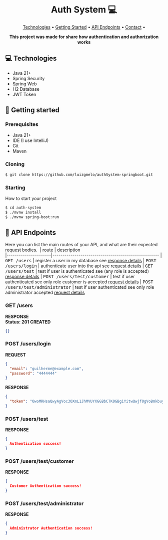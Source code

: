 <h1 align="center" style="font-weight: bold;">Auth System 💻</h1>

<p align="center">
 <a href="#tech">Technologies</a> • 
 <a href="#started">Getting Started</a> • 
  <a href="#routes">API Endpoints</a> •
 <a href="#colab">Contact</a> •
</p>

<p align="center">
    <b>This project was made for share how authentication and authorization works</b>
</p>

<h2 id="technologies">💻 Technologies</h2>

- Java 21+
- Spring Security
- Spring Web
- H2 Database
- JWT Token

<h2 id="started">🚀 Getting started</h2>

<h3>Prerequisites</h3>

- Java 21+
- IDE (I use IntelliJ)
- Git
- Maven

<h3>Cloning</h3>

```bash
$ git clone https://github.com/luizgmelo/authSystem-springboot.git
```

<h3>Starting</h3>

How to start your project

```bash
$ cd auth-system
$ ./mvnw install
$ ./mvnw spring-boot:run
```

<h2 id="routes">📍 API Endpoints</h2>

Here you can list the main routes of your API, and what are their expected request bodies.
​
| route               | description                                          
|----------------------|-----------------------------------------------------
| <kbd>GET /users</kbd>     | register a user in my database see [response details](#create-user)
| <kbd>POST /users/login</kbd>     | authenticate user into the api see [request details](#post-auth-detail)
|  <kbd>GET /users/test</kbd>     | test if user is authenticated see (any role is accepted) [response details](#get-users-test)
| <kbd>POST /users/test/customer</kbd>     | test if user authenticated see only role customer is accepted [request details](#get-customer-test)
| <kbd>POST /users/test/administrator</kbd>     | test if user authenticated see only role administrator accepted [request details](#get-administrator-test)

<h3 id="create-user">GET /users</h3>

**RESPONSE**
<br> **Status: 201 CREATED**
```json
{}
```

<h3 id="post-auth-detail">POST /users/login</h3>

**REQUEST**
```json
{
  "email": "guilherme@example.com",
  "password": "4444444"
}
```

**RESPONSE**
```json
{
  "token": "OwoMRHsaQwyAgVoc3OXmL1JhMVUYXGGBbCTK0GBgiYitwQwjf0gVoBmkbuyy0pSi"
}
```

<h3 id="get-users-test">POST /users/test</h3>

**RESPONSE**
```json
{
  Authentication success!
}
```

<h3 id="get-customer-test">POST /users/test/customer</h3>

**RESPONSE**
```json
{
  Customer Authentication success!
}
```

<h3 id="get-administrator-test">POST /users/test/administrator</h3>

**RESPONSE**
```json
{
  Administrator Authentication success!
}
```